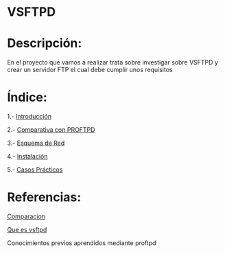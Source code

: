 # VSFTPD

# Descripción:
En el proyecto que vamos a realizar trata sobre investigar sobre VSFTPD y crear un servidor
FTP el cual debe cumplir unos requisitos

# Índice:
1.- [Introducción](https://github.com/Juanrdls/VSFTPD/blob/main/Introduccion.md)

2.- [Comparativa con PROFTPD](https://github.com/Juanrdls/VSFTPD/blob/main/Comparativa.md)

3.- [Esquema de Red](https://github.com/Juanrdls/VSFTPD/blob/main/Esquema.md)

4.- [Instalación](https://github.com/Juanrdls/VSFTPD/blob/main/Instalacion.md)

5.- [Casos Prácticos](https://github.com/Juanrdls/VSFTPD/blob/main/CasoPractico.md)

# Referencias:

[Comparacion](https://www.redeszone.net/tutoriales/servidores/mejores-servidores-ftp-ftpes-linux/)

[Que es vsftpd](https://clouding.io/hc/es/articles/360011506019-Configurar-vsFTPd-en-GNU-Linux)

Conocimientos previos aprendidos mediante proftpd
